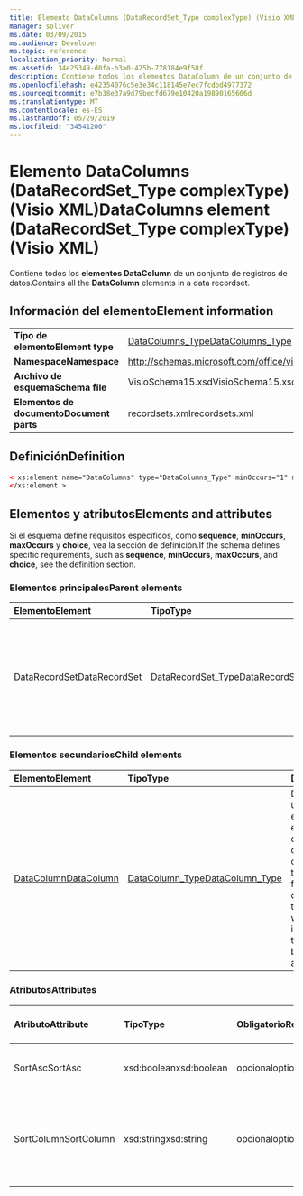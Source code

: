```yaml
---
title: Elemento DataColumns (DataRecordSet_Type complexType) (Visio XML)
manager: soliver
ms.date: 03/09/2015
ms.audience: Developer
ms.topic: reference
localization_priority: Normal
ms.assetid: 34e25349-d0fa-b3a0-425b-778184e9f58f
description: Contiene todos los elementos DataColumn de un conjunto de registros de datos.
ms.openlocfilehash: e42354076c5e3e34c118145e7ec7fcdbd4977372
ms.sourcegitcommit: e7b38e37a9d79becfd679e10420a19890165606d
ms.translationtype: MT
ms.contentlocale: es-ES
ms.lasthandoff: 05/29/2019
ms.locfileid: "34541200"
---
```

# <a name="datacolumns-element-datarecordset_type-complextype-visio-xml"></a><span data-ttu-id="02e95-103">Elemento DataColumns (DataRecordSet_Type complexType) (Visio XML)</span><span class="sxs-lookup"><span data-stu-id="02e95-103">DataColumns element (DataRecordSet_Type complexType) (Visio XML)</span></span>

<span data-ttu-id="02e95-104">Contiene todos los **elementos DataColumn** de un conjunto de registros de datos.</span><span class="sxs-lookup"><span data-stu-id="02e95-104">Contains all the **DataColumn** elements in a data recordset.</span></span> 
  
## <a name="element-information"></a><span data-ttu-id="02e95-105">Información del elemento</span><span class="sxs-lookup"><span data-stu-id="02e95-105">Element information</span></span>

|||
|:-----|:-----|
|<span data-ttu-id="02e95-106">**Tipo de elemento**</span><span class="sxs-lookup"><span data-stu-id="02e95-106">**Element type**</span></span> <br/> |[<span data-ttu-id="02e95-107">DataColumns_Type</span><span class="sxs-lookup"><span data-stu-id="02e95-107">DataColumns_Type</span></span>](datacolumns_type-complextypevisio-xml.md) <br/> |
|<span data-ttu-id="02e95-108">**Namespace**</span><span class="sxs-lookup"><span data-stu-id="02e95-108">**Namespace**</span></span> <br/> |http://schemas.microsoft.com/office/visio/2012/main  <br/> |
|<span data-ttu-id="02e95-109">**Archivo de esquema**</span><span class="sxs-lookup"><span data-stu-id="02e95-109">**Schema file**</span></span> <br/> |<span data-ttu-id="02e95-110">VisioSchema15.xsd</span><span class="sxs-lookup"><span data-stu-id="02e95-110">VisioSchema15.xsd</span></span>  <br/> |
|<span data-ttu-id="02e95-111">**Elementos de documento**</span><span class="sxs-lookup"><span data-stu-id="02e95-111">**Document parts**</span></span> <br/> |<span data-ttu-id="02e95-112">recordsets.xml</span><span class="sxs-lookup"><span data-stu-id="02e95-112">recordsets.xml</span></span>  <br/> |
   
## <a name="definition"></a><span data-ttu-id="02e95-113">Definición</span><span class="sxs-lookup"><span data-stu-id="02e95-113">Definition</span></span>

```XML
< xs:element name="DataColumns" type="DataColumns_Type" minOccurs="1" maxOccurs="1" >
</xs:element >
```

## <a name="elements-and-attributes"></a><span data-ttu-id="02e95-114">Elementos y atributos</span><span class="sxs-lookup"><span data-stu-id="02e95-114">Elements and attributes</span></span>

<span data-ttu-id="02e95-115">Si el esquema define requisitos específicos, como **sequence**, **minOccurs**, **maxOccurs** y **choice**, vea la sección de definición.</span><span class="sxs-lookup"><span data-stu-id="02e95-115">If the schema defines specific requirements, such as **sequence**, **minOccurs**, **maxOccurs**, and **choice**, see the definition section.</span></span> 
  
### <a name="parent-elements"></a><span data-ttu-id="02e95-116">Elementos principales</span><span class="sxs-lookup"><span data-stu-id="02e95-116">Parent elements</span></span>

|<span data-ttu-id="02e95-117">**Elemento**</span><span class="sxs-lookup"><span data-stu-id="02e95-117">**Element**</span></span>|<span data-ttu-id="02e95-118">**Tipo**</span><span class="sxs-lookup"><span data-stu-id="02e95-118">**Type**</span></span>|<span data-ttu-id="02e95-119">**Descripción**</span><span class="sxs-lookup"><span data-stu-id="02e95-119">**Description**</span></span>|
|:-----|:-----|:-----|
|[<span data-ttu-id="02e95-120">DataRecordSet</span><span class="sxs-lookup"><span data-stu-id="02e95-120">DataRecordSet</span></span>](datarecordset-element-datarecordsets_type-complextypevisio-xml.md) <br/> |[<span data-ttu-id="02e95-121">DataRecordSet_Type</span><span class="sxs-lookup"><span data-stu-id="02e95-121">DataRecordSet_Type</span></span>](datarecordset_type-complextypevisio-xml.md) <br/> |<span data-ttu-id="02e95-122">Almacena, actualiza, expone y da formato a los datos consultados en una base de datos de Microsoft Visio.</span><span class="sxs-lookup"><span data-stu-id="02e95-122">Stores, formats, refreshes, and exposes data queried from a database in Microsoft Visio.</span></span>  <br/> |
   
### <a name="child-elements"></a><span data-ttu-id="02e95-123">Elementos secundarios</span><span class="sxs-lookup"><span data-stu-id="02e95-123">Child elements</span></span>

|<span data-ttu-id="02e95-124">**Elemento**</span><span class="sxs-lookup"><span data-stu-id="02e95-124">**Element**</span></span>|<span data-ttu-id="02e95-125">**Tipo**</span><span class="sxs-lookup"><span data-stu-id="02e95-125">**Type**</span></span>|<span data-ttu-id="02e95-126">**Descripción**</span><span class="sxs-lookup"><span data-stu-id="02e95-126">**Description**</span></span>|
|:-----|:-----|:-----|
|[<span data-ttu-id="02e95-127">DataColumn</span><span class="sxs-lookup"><span data-stu-id="02e95-127">DataColumn</span></span>](datacolumn-element-datacolumns_type-complextypevisio-xml.md) <br/> |[<span data-ttu-id="02e95-128">DataColumn_Type</span><span class="sxs-lookup"><span data-stu-id="02e95-128">DataColumn_Type</span></span>](datacolumn_type-complextypevisio-xml.md) <br/> |<span data-ttu-id="02e95-129">Define cómo aparece una  columna de datos en la ventana Datos externos de la interfaz de usuario de Visio y clasifica los datos de la columna definiendo su tipo de datos y formato.</span><span class="sxs-lookup"><span data-stu-id="02e95-129">Defines how a data column appears in the **External Data** window in the Visio user interface and qualifies the data in the column by defining its data type and formatting.</span></span>  <br/> |
   
### <a name="attributes"></a><span data-ttu-id="02e95-130">Atributos</span><span class="sxs-lookup"><span data-stu-id="02e95-130">Attributes</span></span>

|<span data-ttu-id="02e95-131">**Atributo**</span><span class="sxs-lookup"><span data-stu-id="02e95-131">**Attribute**</span></span>|<span data-ttu-id="02e95-132">**Tipo**</span><span class="sxs-lookup"><span data-stu-id="02e95-132">**Type**</span></span>|<span data-ttu-id="02e95-133">**Obligatorio**</span><span class="sxs-lookup"><span data-stu-id="02e95-133">**Required**</span></span>|<span data-ttu-id="02e95-134">**Descripción**</span><span class="sxs-lookup"><span data-stu-id="02e95-134">**Description**</span></span>|<span data-ttu-id="02e95-135">**Posibles valores**</span><span class="sxs-lookup"><span data-stu-id="02e95-135">**Possible values**</span></span>|
|:-----|:-----|:-----|:-----|:-----|
|<span data-ttu-id="02e95-136">SortAsc</span><span class="sxs-lookup"><span data-stu-id="02e95-136">SortAsc</span></span>  <br/> |<span data-ttu-id="02e95-137">xsd:boolean</span><span class="sxs-lookup"><span data-stu-id="02e95-137">xsd:boolean</span></span>  <br/> |<span data-ttu-id="02e95-138">opcional</span><span class="sxs-lookup"><span data-stu-id="02e95-138">optional</span></span>  <br/> |<span data-ttu-id="02e95-139">Columna en la que se ordenarán los datos.</span><span class="sxs-lookup"><span data-stu-id="02e95-139">The column on which to sort the data.</span></span>  <br/> |<span data-ttu-id="02e95-140">Valores del tipo xsd:boolean.</span><span class="sxs-lookup"><span data-stu-id="02e95-140">Values of the xsd:boolean type.</span></span>  <br/> |
|<span data-ttu-id="02e95-141">SortColumn</span><span class="sxs-lookup"><span data-stu-id="02e95-141">SortColumn</span></span>  <br/> |<span data-ttu-id="02e95-142">xsd:string</span><span class="sxs-lookup"><span data-stu-id="02e95-142">xsd:string</span></span>  <br/> |<span data-ttu-id="02e95-143">opcional</span><span class="sxs-lookup"><span data-stu-id="02e95-143">optional</span></span>  <br/> |<span data-ttu-id="02e95-144">Ordenar la columna **SortColumn** en orden ascendente (1) o descendente (0).</span><span class="sxs-lookup"><span data-stu-id="02e95-144">Whether to sort the **SortColumn** column in ascending (1) or descending (0) order.</span></span>  <br/> |<span data-ttu-id="02e95-145">Valores del tipo xsd:string.</span><span class="sxs-lookup"><span data-stu-id="02e95-145">Values of the xsd:string type.</span></span>  <br/> |
   

